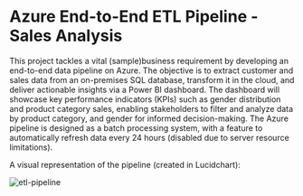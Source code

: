 # Azure End-to-End ETL Pipeline - Sales Analysis
This project tackles a vital (sample)business requirement by developing an end-to-end data pipeline on Azure. The objective is to extract customer and sales data from an on-premises SQL database, transform it in the cloud, and deliver actionable insights via a Power BI dashboard. The dashboard will showcase key performance indicators (KPIs) such as gender distribution and product category sales, enabling stakeholders to filter and analyze data by product category, and gender for informed decision-making. The Azure pipeline is designed as a batch processing system, with a feature to automatically refresh data every 24 hours (disabled due to server resource limitations).

A visual representation of the pipeline (created in Lucidchart):


![etl-pipeline]([https://github.com/radielazazy/azure-end-to-end-sales/blob/main/etl-pipeline.png])
